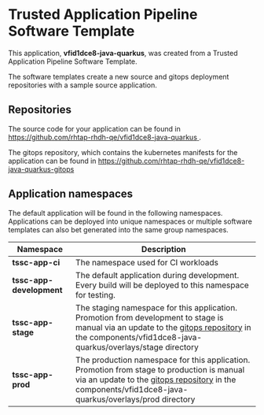 # Trusted Application Pipeline Software Template

This application, **vfid1dce8-java-quarkus**, was created from a Trusted Application Pipeline Software Template.

The software templates create a new source and gitops deployment repositories with a sample source application. 

## Repositories

The source code for your application can be found in [https://github.com/rhtap-rhdh-qe/vfid1dce8-java-quarkus ](https://github.com/rhtap-rhdh-qe/vfid1dce8-java-quarkus ).
 
The gitops repository, which contains the kubernetes manifests for the application can be found in 
[https://github.com/rhtap-rhdh-qe/vfid1dce8-java-quarkus-gitops ](https://github.com/rhtap-rhdh-qe/vfid1dce8-java-quarkus-gitops ) 

## Application namespaces 

The default application will be found in the following namespaces. Applications can be deployed into unique namespaces or multiple software templates can also bet generated into the same group namespaces.  

|  Namespace   |  Description   |  
| -------- | -------- |
| **tssc-app-ci** | The namespace used for CI workloads |
| **tssc-app-development** | The default application during development. Every build will be deployed to this namespace for testing. |
| **tssc-app-stage** | The staging namespace for this application. Promotion from development to stage is manual via an update to the [gitops repository](https://github.com/rhtap-rhdh-qe/vfid1dce8-java-quarkus-gitops ) in the components/vfid1dce8-java-quarkus/overlays/stage directory |
| **tssc-app-prod** | The production namespace for this application. Promotion from stage to production is manual via an update to the [gitops repository](https://github.com/rhtap-rhdh-qe/vfid1dce8-java-quarkus-gitops ) in the components/vfid1dce8-java-quarkus/overlays/prod directory |